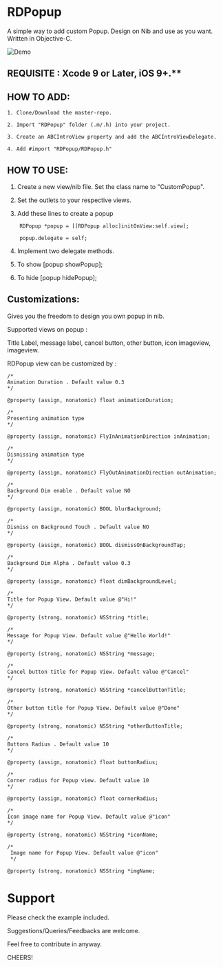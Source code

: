 # RDPopup

A simple way to add custom Popup. Design on Nib and use as you want. 
Written in Objective-C.

![Demo](https://github.com/rajdhakate/RDPopup/blob/master/demo.gif)

## REQUISITE : Xcode 9 or Later, iOS 9+.**

## HOW TO ADD:
```
1. Clone/Download the master-repo.

2. Import "RDPopup" folder (.m/.h) into your project.

3. Create an ABCIntroView property and add the ABCIntroViewDelegate.

4. Add #import "RDPopup/RDPopup.h"
```
## HOW TO USE:

1. Create a new view/nib file. Set the class name to "CustomPopup".

2. Set the outlets to your respective views.

3. Add these lines to create a popup
```
    RDPopup *popup = [[RDPopup alloc]initOnView:self.view];

    popup.delegate = self;
```
4. Implement two delegate methods.

5. To show [popup showPopup];

6. To hide [popup hidePopup];


## Customizations:

Gives you the freedom to design you own popup in nib.

Supported views on popup : 

Title Label, message label, cancel button, other button, icon imageview, imageview.

RDPopup view can be customized by : 

```objc
/*
Animation Duration . Default value 0.3
*/

@property (assign, nonatomic) float animationDuration;
```
```objc
/*
Presenting animation type
*/

@property (assign, nonatomic) FlyInAnimationDirection inAnimation;
```
```objc
/*
Dismissing animation type
*/

@property (assign, nonatomic) FlyOutAnimationDirection outAnimation;
```
```objc
/*
Background Dim enable . Default value NO
*/

@property (assign, nonatomic) BOOL blurBackground;
```
```objc
/*
Dismiss on Background Touch . Default value NO
*/

@property (assign, nonatomic) BOOL dismissOnBackgroundTap;
```
```objc
/*
Background Dim Alpha . Default value 0.3
*/

@property (assign, nonatomic) float dimBackgroundLevel;
```
```objc
/*
Title for Popup View. Default value @"Hi!"
*/

@property (strong, nonatomic) NSString *title;
```
```objc
/*
Message for Popup View. Default value @"Hello World!"
*/

@property (strong, nonatomic) NSString *message;
```
```objc
/*
Cancel button title for Popup View. Default value @"Cancel"
*/

@property (strong, nonatomic) NSString *cancelButtonTitle;
```
```objc
/*
Other button title for Popup View. Default value @"Done"
*/

@property (strong, nonatomic) NSString *otherButtonTitle;
```
```objc
/*
Buttons Radius . Default value 10
*/

@property (assign, nonatomic) float buttonRadius;
```
```objc
/*
Corner radius for Popup view. Default value 10
*/

@property (assign, nonatomic) float cornerRadius;
```
```objc
/*
Icon image name for Popup View. Default value @"icon"
*/

@property (strong, nonatomic) NSString *iconName;
```
```objc
/*
 Image name for Popup View. Default value @"icon"
 */

@property (strong, nonatomic) NSString *imgName;
```

# Support

Please check the example included.

Suggestions/Queries/Feedbacks are welcome.

Feel free to contribute in anyway.


CHEERS!
